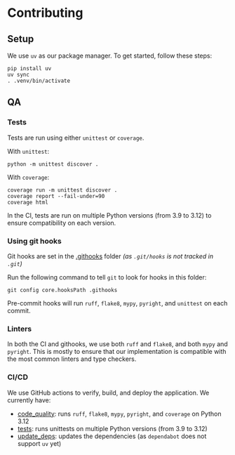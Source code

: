 # Contributing

## Setup

We use `uv` as our package manager.
To get started, follow these steps:

```shell
pip install uv
uv sync
. .venv/bin/activate
```

## QA

### Tests

Tests are run using either `unittest` or `coverage`.

With `unittest`:

```shell
python -m unittest discover .
```

With `coverage`:

```shell
coverage run -m unittest discover .
coverage report --fail-under=90
coverage html
```

In the CI, tests are run on multiple Python versions (from 3.9 to 3.12)
to ensure compatibility on each version.

### Using git hooks

Git hooks are set in the [.githooks](.githooks) folder
_(as `.git/hooks` is not tracked in `.git`)_

Run the following command to tell `git` to look for hooks in this folder:

```shell
git config core.hooksPath .githooks
```

Pre-commit hooks will run `ruff`, `flake8`, `mypy`, `pyright`, and `unittest` on each commit.

### Linters

In both the CI and githooks, we use both `ruff` and `flake8`, and both `mypy` and `pyright`.
This is mostly to ensure that our implementation is compatible with the most common
linters and type checkers.

### CI/CD

We use GitHub actions to verify, build, and deploy the application. We currently have:

- [code_quality](.github/workflows/code_quality.yml): runs `ruff`, `flake8`, `mypy`, `pyright`, and `coverage` on Python 3.12
- [tests](.github/workflows/tests.yml): runs unittests on multiple Python versions (from 3.9 to 3.12)
- [update_deps](.github/workflows/update_deps.yml): updates the dependencies (as `dependabot` does not support `uv` yet)
